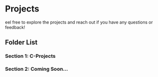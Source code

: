 # Projects
eel free to explore the projects and reach out if you have any questions or feedback!
## Folder List

### Section 1: C-Projects

### Section 2: Coming Soon...